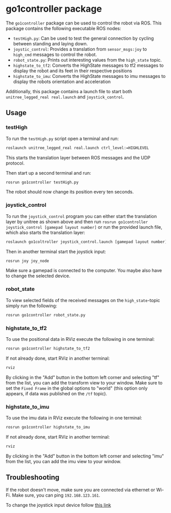 # go1controller package
The `go1controller` package can be used to control the robot via ROS.
This package contains the following executable ROS nodes:
+ `testHigh.py`: Can be used to test the general connection by cycling between standing and laying down.
+ `joystic_control`: Provides a translation from `sensor_msgs:joy` to `high_cmd` messages to control the robot.
+ `robot_state.py`: Prints out interesting values from the `high_state` topic.
+ `highstate_to_tf2`: Converts the HighState messages to tf2 messages to display the robot and its feet in their respective positions  
+ `highstate_to_imu`: Converts the HighState messages to imu messages to display the robots orientation and acceleration

Additionally, this package contains a launch file to start both `unitree_legged_real real.launch` and `joystick_control`. 

## Usage

### testHigh
To run the `testHigh.py` script open a terminal and run:
```bash 
roslaunch unitree_legged_real real.launch ctrl_level:=HIGHLEVEL
```
This starts the translation layer between ROS messages and the UDP protocol.

Then start up a second terminal and run:
```bash
rosrun go1controller testHigh.py
```
The robot should now change its position every ten seconds.

### joystick_control
To run the `joystick_control` program you can either start the translation layer by unitree as shown above 
and then run `rosrun go1controller joystick_control [gamepad layout number]`
or run the provided launch file, which also starts the translation layer:
```bash
roslaunch go1coltroller joystick_control.launch [gamepad layout number]
```

Then in another terminal start the joystick input:
```bash
rosrun joy joy_node
```
Make sure a gamepad is connected to the computer. You maybe also have to change the selected device.

### robot_state
To view selected fields of the received messages on the `high_state`-topic simply run the following:
```bash
rosrun go1controller robot_state.py
```

### highstate_to_tf2
To use the positional data in RViz execute the following in one terminal:
```bash
rosrun go1controller highstate_to_tf2
```
If not already done, start RViz in another terminal:
```bash
rviz
```
By clicking in the "Add" button in the bottom left corner and selecting "tf" from the list, you can add the transform view to your window.
Make sure to set the `Fixed Frame` in the global options to "world" (this option only appears, if data was published on the `/tf` topic).

### highstate_to_imu
To use the imu data in RViz execute the following in one terminal:
```bash
rosrun go1controller highstate_to_imu
```
If not already done, start RViz in another terminal:
```bash
rviz
```
By clicking in the "Add" button in the bottom left corner and selecting "imu" from the list, you can add the imu view to your window.



## Troubleshooting
If the robot doesn't move, make sure you are connected via ethernet or Wi-Fi.
Make sure, you can ping `192.168.123.161`.

To change the joystick input device follow [this link](http://wiki.ros.org/joy/Tutorials/ConfiguringALinuxJoystick)
